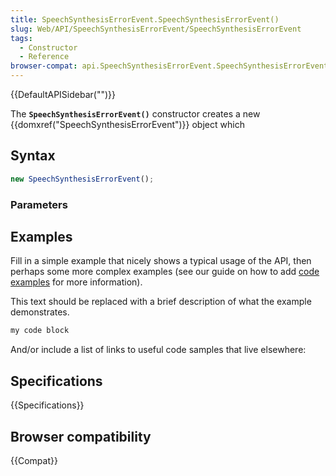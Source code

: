 ```yaml
---
title: SpeechSynthesisErrorEvent.SpeechSynthesisErrorEvent()
slug: Web/API/SpeechSynthesisErrorEvent/SpeechSynthesisErrorEvent
tags:
  - Constructor
  - Reference
browser-compat: api.SpeechSynthesisErrorEvent.SpeechSynthesisErrorEvent
---
```

{{DefaultAPISidebar("")}}

The **`SpeechSynthesisErrorEvent()`** constructor creates a new {{domxref("SpeechSynthesisErrorEvent")}} object which 

## Syntax

```js
new SpeechSynthesisErrorEvent();
```

### Parameters



## Examples

Fill in a simple example that nicely shows a typical usage of the API, then perhaps some more complex examples (see our guide on how to add [code examples](/en-US/docs/MDN/Contribute/Structures/Code_examples) for more information).

This text should be replaced with a brief description of what the example demonstrates.

```js
my code block
```

And/or include a list of links to useful code samples that live elsewhere:

## Specifications

{{Specifications}}

## Browser compatibility

{{Compat}}

